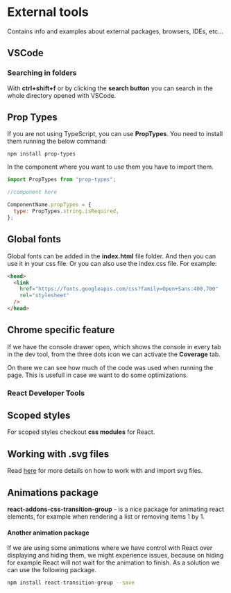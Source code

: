 # External tools

Contains info and examples about external packages, browsers, IDEs, etc...

## VSCode

### Searching in folders

With **ctrl+shift+f** or by clicking the **search button** you can search in the whole directory opened with VSCode.

## Prop Types

If you are not using TypeScript, you can use **PropTypes**. You need to install them running the below command:

```
npm install prop-types
```

In the component where you want to use them you have to import them.

```javascript
import PropTypes from "prop-types";

//component here

ComponentName.propTypes = {
  type: PropTypes.string.isRequired,
};
```

## Global fonts

Global fonts can be added in the **index.html** file folder. And then you can use it in your css file. Or you can also use the index.css file.
For example:

```html
<head>
  <link
    href="https://fonts.googleapis.com/css?family=Open+Sans:400,700"
    rel="stylesheet"
  />
</head>
```

## Chrome specific feature

If we have the console drawer open, which shows the console in every tab in the dev tool, from the three dots icon we can activate the **Coverage** tab.

On there we can see how much of the code was used when running the page. This is usefull in case we want to do some optimizations.

### React Developer Tools

## Scoped styles

For scoped styles checkout **css modules** for React.

## Working with .svg files

Read [here](https://create-react-app.dev/docs/adding-images-fonts-and-files/) for more details on how to work with and import svg files.

## Animations package

**react-addons-css-transition-group** - is a nice package for animating react elements, for example when rendering a list or removing items 1 by 1.

#### Another animation package

If we are using some animations where we have control with React over displaying and hiding them, we might experience issues, because on hiding for example React will not wait for the animation to finish. As a solution we can use the following package.

```bash
npm install react-transition-group --save
```
